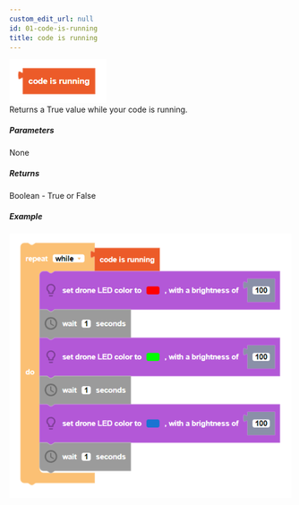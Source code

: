 ```yaml
---
custom_edit_url: null
id: 01-code-is-running
title: code is running
---
```


![code is running image](code_is_running.PNG)<br />
Returns a True value while your code is running.

##### Parameters

None

##### Returns

Boolean - True or False

##### Example

![code is running example](code_is_running_example.PNG)
